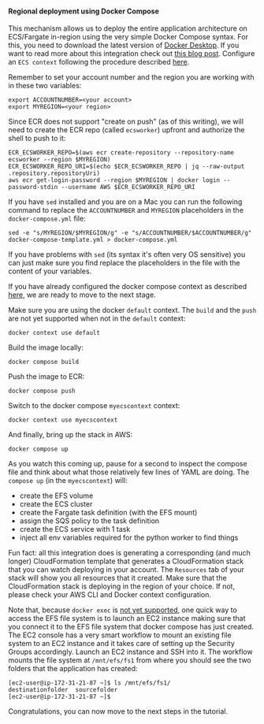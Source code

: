 #### Regional deployment using Docker Compose 

This mechanism allows us to deploy the entire application architecture on ECS/Fargate in-region using the very simple Docker Compose syntax. For this, you need to download the latest version of [Docker Desktop](https://docs.docker.com/desktop/). If you want to read more about this integration check out [this blog post](https://aws.amazon.com/blogs/containers/deploy-applications-on-amazon-ecs-using-docker-compose/). Configure an `ECS context` following the procedure described [here](https://docs.docker.com/cloud/ecs-integration/#create-aws-context). 

Remember to set your account number and the region you are working with in these two variables: 
```
export ACCOUNTNUMBER=<your account>
export MYREGION=<your region>
```

Since ECR does not support "create on push" (as of this writing), we will need to create the ECR repo (called `ecsworker`) upfront and authorize the shell to push to it:  
```
ECR_ECSWORKER_REPO=$(aws ecr create-repository --repository-name ecsworker --region $MYREGION)
ECR_ECSWORKER_REPO_URI=$(echo $ECR_ECSWORKER_REPO | jq --raw-output .repository.repositoryUri)
aws ecr get-login-password --region $MYREGION | docker login --password-stdin --username AWS $ECR_ECSWORKER_REPO_URI 
```

If you have `sed` installed and you are on a Mac you can run the following command to replace the `ACCOUNTNUMBER` and `MYREGION` placeholders in the `docker-compose.yml` file: 
```
sed -e "s/MYREGION/$MYREGION/g" -e "s/ACCOUNTNUMBER/$ACCOUNTNUMBER/g" docker-compose-template.yml > docker-compose.yml 
```
If you have problems with `sed` (its syntax it's often very OS sensitive) you can just make sure you find replace the placeholders in the file with the content of your variables.  

If you have already configured the docker compose context as described [here](https://docs.docker.com/cloud/ecs-integration/#create-aws-context), we are ready to move to the next stage. 

Make sure you are using the docker `default` context. The `build` and the `push` are not yet supported when not in the `default` context: 
```
docker context use default
```
Build the image locally: 
```
docker compose build
```
Push the image to ECR: 
```
docker compose push
```
Switch to the docker compose `myecscontext` context: 
```
docker context use myecscontext
```
And finally, bring up the stack in AWS:
```
docker compose up
```

As you watch this coming up, pause for a second to inspect the compose file and think about what those relatively few lines of YAML are doing. The `compose up` (in the `myecscontext`) will:
* create the EFS volume
* create the ECS cluster 
* create the Fargate task definition (with the EFS mount)
* assign the SQS policy to the task definition
* create the ECS service with 1 task 
* inject all env variables required for the python worker to find things 

Fun fact: all this integration does is generating a corresponding (and much longer) CloudFormation template that generates a CloudFormation stack that you can watch deploying in your account. The `Resources` tab of your stack will show you all resources that it created. Make sure that the CloudFormation stack is deploying in the region of your choice. If not, please check your AWS CLI and Docker context configuration. 

Note that, because `docker exec` is [not yet supported](https://github.com/docker/compose-cli/issues/670), one quick way to access the EFS file system is to launch an EC2 instance making sure that you connect it to the EFS file system that docker compose has just created. The EC2 console has a very smart workflow to mount an existing file system to an EC2 instance and it takes care of setting up the Security Groups accordingly. Launch an EC2 instance and SSH into it. The workflow mounts the file system at `/mnt/efs/fs1` from where you should see the two folders that the application has created:

```
[ec2-user@ip-172-31-21-87 ~]$ ls /mnt/efs/fs1/
destinationfolder  sourcefolder
[ec2-user@ip-172-31-21-87 ~]$
```

Congratulations, you can now move to the next steps in the tutorial.

